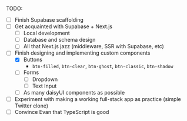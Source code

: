 TODO:

- [ ] Finish Supabase scaffolding
- [ ] Get acquainted with Supabase + Next.js
  - [ ] Local development
  - [ ] Database and schema design
  - [ ] All that Next.js jazz (middleware, SSR with Supabase, etc)
- [ ] Finish designing and implementing custom components
  - [x] Buttons
    - `btn-filled`, `btn-clear`, `btn-ghost`, `btn-classic`, `btn-shadow`
  - [ ] Forms
    - [ ] Dropdown
    - [ ] Text Input
  - [ ] As many daisyUI components as possible
- [ ] Experiment with making a working full-stack app as practice (simple Twitter clone)
- [ ] Convince Evan that TypeScript is good
